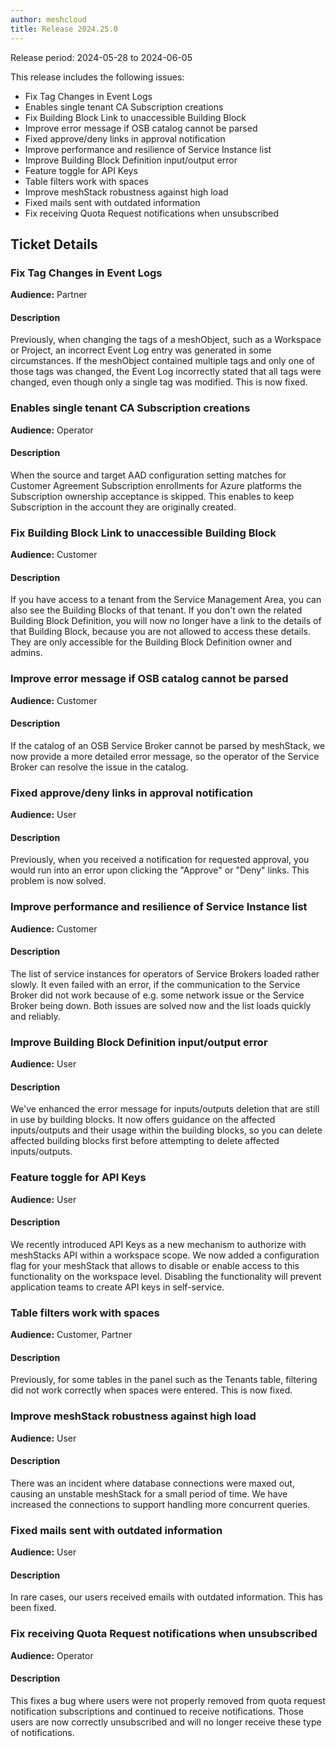 ```yaml
---
author: meshcloud
title: Release 2024.25.0
---
```


Release period: 2024-05-28 to 2024-06-05

This release includes the following issues:
* Fix Tag Changes in Event Logs
* Enables single tenant CA Subscription creations
* Fix Building Block Link to unaccessible Building Block
* Improve error message if OSB catalog cannot be parsed
* Fixed approve/deny links in approval notification
* Improve performance and resilience of Service Instance list
* Improve Building Block Definition input/output error
* Feature toggle for API Keys
* Table filters work with spaces
* Improve meshStack robustness against high load
* Fixed mails sent with outdated information
* Fix receiving Quota Request notifications when unsubscribed
<!--truncate-->

## Ticket Details
### Fix Tag Changes in Event Logs
**Audience:** Partner<br>

#### Description
Previously, when changing the tags of a meshObject, such as a Workspace or
Project, an incorrect Event Log entry was generated in some circumstances.
If the meshObject contained multiple tags and only one of those tags was
changed, the Event Log incorrectly stated that all tags were changed, even
though only a single tag was modified. This is now fixed.

### Enables single tenant CA Subscription creations
**Audience:** Operator<br>

#### Description
When the source and target AAD configuration setting matches for
Customer Agreement Subscription enrollments for Azure platforms
the Subscription ownership acceptance is skipped. This enables to
keep Subscription in the account they are originally created.

### Fix Building Block Link to unaccessible Building Block
**Audience:** Customer<br>

#### Description
If you have access to a tenant from the Service Management Area, you can also see the Building Blocks of that tenant.
If you don't own the related Building Block Definition, you will now no longer have a link to the details of that Building
Block, because you are not allowed to access these details. They are only accessible for the Building Block Definition owner
and admins.

### Improve error message if OSB catalog cannot be parsed
**Audience:** Customer<br>

#### Description
If the catalog of an OSB Service Broker cannot be parsed by meshStack, we now provide a more detailed
error message, so the operator of the Service Broker can resolve the issue in the catalog.

### Fixed approve/deny links in approval notification
**Audience:** User<br>

#### Description
Previously, when you received a notification for requested approval, you would run into an error upon clicking the "Approve" or "Deny" links. This problem is now solved.

### Improve performance and resilience of Service Instance list
**Audience:** Customer<br>

#### Description
The list of service instances for operators of Service Brokers loaded rather slowly. It even failed
with an error, if the communication to the Service Broker did not work because of e.g. some network issue
or the Service Broker being down. Both issues are solved now and the list loads quickly and reliably.

### Improve Building Block Definition input/output error
**Audience:** User<br>

#### Description
We've enhanced the error message for inputs/outputs deletion that are still in use by building blocks. It now offers guidance on the affected inputs/outputs and their usage within the building blocks, so you can delete affected building blocks first before attempting to delete affected inputs/outputs.

### Feature toggle for API Keys
**Audience:** User<br>

#### Description
We recently introduced API Keys as a new mechanism to
authorize with meshStacks API within a workspace scope.
We now added a configuration flag for your meshStack
that allows to disable or enable access to this 
functionality on the workspace level.
Disabling the functionality will prevent
application teams to create API keys in self-service.

### Table filters work with spaces
**Audience:** Customer, Partner<br>

#### Description
Previously, for some tables in the panel such as the Tenants table, filtering
did not work correctly when spaces were entered. This is now fixed.

### Improve meshStack robustness against high load
**Audience:** User<br>

#### Description
There was an incident where database connections were maxed out, causing an unstable meshStack
for a small period of time. We have increased the connections to support handling more concurrent queries.

### Fixed mails sent with outdated information
**Audience:** User<br>

#### Description
In rare cases, our users received emails with outdated information. This has been fixed.

### Fix receiving Quota Request notifications when unsubscribed
**Audience:** Operator<br>

#### Description
This fixes a bug where users were not properly removed from quota request
notification subscriptions and continued to receive notifications. Those users
are now correctly unsubscribed and will no longer receive these type of notifications.

